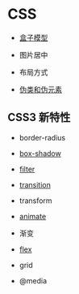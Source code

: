 # CSS

- [盒子模型](./box)

- 图片居中

- 布局方式

- [伪类和伪元素](./selector)

## CSS3 新特性

- border-radius

- [box-shadow](./box#shadow)

- [filter](./filter)

- [transition](./transition)

- transform

- [animate](./animate)

- 渐变

- [flex](./flex)

- grid

- @media
